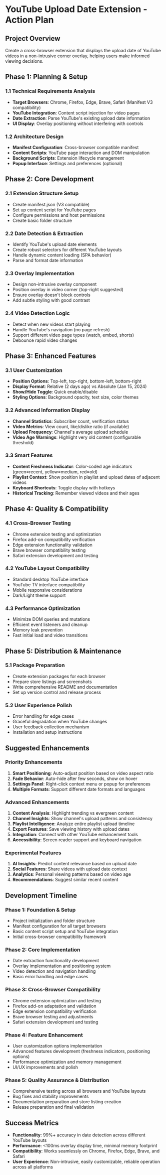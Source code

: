 # YouTube Upload Date Extension - Action Plan

## Project Overview
Create a cross-browser extension that displays the upload date of YouTube videos in a non-intrusive corner overlay, helping users make informed viewing decisions.

## Phase 1: Planning & Setup

### 1.1 Technical Requirements Analysis
- **Target Browsers**: Chrome, Firefox, Edge, Brave, Safari (Manifest V3 compatibility)
- **YouTube Integration**: Content script injection for video pages
- **Date Extraction**: Parse YouTube's existing upload date information
- **UI Display**: Overlay positioning without interfering with controls

### 1.2 Architecture Design
- **Manifest Configuration**: Cross-browser compatible manifest
- **Content Scripts**: YouTube page interaction and DOM manipulation
- **Background Scripts**: Extension lifecycle management
- **Popup Interface**: Settings and preferences (optional)

## Phase 2: Core Development

### 2.1 Extension Structure Setup
- Create manifest.json (V3 compatible)
- Set up content script for YouTube pages
- Configure permissions and host permissions
- Create basic folder structure

### 2.2 Date Detection & Extraction
- Identify YouTube's upload date elements
- Create robust selectors for different YouTube layouts
- Handle dynamic content loading (SPA behavior)
- Parse and format date information

### 2.3 Overlay Implementation
- Design non-intrusive overlay component
- Position overlay in video corner (top-right suggested)
- Ensure overlay doesn't block controls
- Add subtle styling with good contrast

### 2.4 Video Detection Logic
- Detect when new videos start playing
- Handle YouTube's navigation (no page refresh)
- Support different video page types (watch, embed, shorts)
- Debounce rapid video changes

## Phase 3: Enhanced Features

### 3.1 User Customization
- **Position Options**: Top-left, top-right, bottom-left, bottom-right
- **Display Format**: Relative (2 days ago) vs Absolute (Jan 15, 2024)
- **Show/Hide Toggle**: Quick enable/disable
- **Styling Options**: Background opacity, text size, color themes

### 3.2 Advanced Information Display
- **Channel Statistics**: Subscriber count, verification status
- **Video Metrics**: View count, like/dislike ratio (if available)
- **Upload Frequency**: Channel's average upload schedule
- **Video Age Warnings**: Highlight very old content (configurable threshold)

### 3.3 Smart Features
- **Content Freshness Indicator**: Color-coded age indicators (green=recent, yellow=medium, red=old)
- **Playlist Context**: Show position in playlist and upload dates of adjacent videos
- **Keyboard Shortcuts**: Toggle display with hotkeys
- **Historical Tracking**: Remember viewed videos and their ages

## Phase 4: Quality & Compatibility

### 4.1 Cross-Browser Testing
- Chrome extension testing and optimization
- Firefox add-on compatibility verification
- Edge extension functionality validation
- Brave browser compatibility testing
- Safari extension development and testing

### 4.2 YouTube Layout Compatibility
- Standard desktop YouTube interface
- YouTube TV interface compatibility
- Mobile responsive considerations
- Dark/Light theme support

### 4.3 Performance Optimization
- Minimize DOM queries and mutations
- Efficient event listeners and cleanup
- Memory leak prevention
- Fast initial load and video transitions

## Phase 5: Distribution & Maintenance

### 5.1 Package Preparation
- Create extension packages for each browser
- Prepare store listings and screenshots
- Write comprehensive README and documentation
- Set up version control and release process

### 5.2 User Experience Polish
- Error handling for edge cases
- Graceful degradation when YouTube changes
- User feedback collection mechanism
- Installation and setup instructions

## Suggested Enhancements

### Priority Enhancements
1. **Smart Positioning**: Auto-adjust position based on video aspect ratio
2. **Fade Behavior**: Auto-hide after few seconds, show on hover
3. **Settings Panel**: Right-click context menu or popup for preferences
4. **Multiple Formats**: Support different date formats and languages

### Advanced Enhancements
1. **Content Analysis**: Highlight trending vs evergreen content
2. **Channel Insights**: Show channel's upload patterns and consistency
3. **Playlist Intelligence**: Analyze entire playlist upload timeline
4. **Export Features**: Save viewing history with upload dates
5. **Integration**: Connect with other YouTube enhancement tools
6. **Accessibility**: Screen reader support and keyboard navigation

### Experimental Features
1. **AI Insights**: Predict content relevance based on upload date
2. **Social Features**: Share videos with upload date context
3. **Analytics**: Personal viewing patterns based on video age
4. **Recommendations**: Suggest similar recent content

## Development Timeline

### Phase 1: Foundation & Setup
- Project initialization and folder structure
- Manifest configuration for all target browsers
- Basic content script setup and YouTube integration
- Initial cross-browser compatibility framework

### Phase 2: Core Implementation
- Date extraction functionality development
- Overlay implementation and positioning system
- Video detection and navigation handling
- Basic error handling and edge cases

### Phase 3: Cross-Browser Compatibility
- Chrome extension optimization and testing
- Firefox add-on adaptation and validation
- Edge extension compatibility verification
- Brave browser testing and adjustments
- Safari extension development and testing

### Phase 4: Feature Enhancement
- User customization options implementation
- Advanced features development (freshness indicators, positioning options)
- Performance optimization and memory management
- UI/UX improvements and polish

### Phase 5: Quality Assurance & Distribution
- Comprehensive testing across all browsers and YouTube layouts
- Bug fixes and stability improvements
- Documentation preparation and store listing creation
- Release preparation and final validation

## Success Metrics
- **Functionality**: 99%+ accuracy in date detection across different YouTube layouts
- **Performance**: <100ms overlay display time, minimal memory footprint
- **Compatibility**: Works seamlessly on Chrome, Firefox, Edge, Brave, and Safari
- **User Experience**: Non-intrusive, easily customizable, reliable operation across all platforms